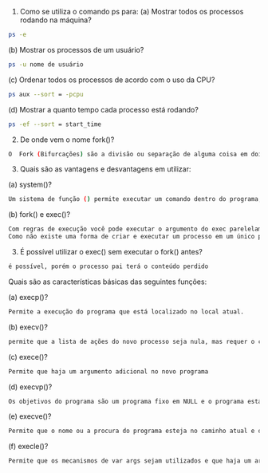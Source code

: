 1. Como se utiliza o comando ps para:
(a) Mostrar todos os processos rodando na máquina?

```bash
ps -e 
```

(b) Mostrar os processos de um usuário?

```bash
ps -u nome de usuário
```

(c) Ordenar todos os processos de acordo com o uso da CPU?

```bash
ps aux --sort = -pcpu
```

(d) Mostrar a quanto tempo cada processo está rodando?

```bash
ps -ef --sort = start_time
```
2. De onde vem o nome fork()?

```bash
O  Fork (Bifurcações) são a divisão ou separação de alguma coisa em dois ramos ou braços; é o ponto em que se dá uma divisão ou uma separação, ou seja permite criar uma cópia exata do processo que chama a função.
```

3. Quais são as vantagens e desvantagens em utilizar:

(a) system()?

```bash
Um sistema de função () permite executar um comando dentro do programa, criando um sub-processo (processo-filho). Sua saída é retornada no shell, se o shell não puder ser executado, o system() retorna o valor 127 e se outro erro ocorrer, retorna o valor -1. Sua vantagem é a simplicidade. As limitações é que elas são comandadas para uma plataforma e abrem brecha para falhas
```

(b) fork() e exec()?

```bash
Com regras de execução você pode executar o argumento do exec parelelamente com uma função principal. É mais completo de se utilizar.
Como não existe uma forma de criar e executar um processo em um único passo, cria-se a cópia exata do processo com o fork() e usa-se o exec() para substituir o conteúdo desse processo criado, criando um novo processo.
```

3. É possível utilizar o exec() sem executar o fork() antes?

```bash
é possível, porém o processo pai terá o conteúdo perdido
```

Quais são as características básicas das seguintes funções:

(a) execp()?

```bash
Permite a execução do programa que está localizado no local atual.
```
(b) execv()?

```bash
permite que a lista de ações do novo processo seja nula, mas requer o caminho completo para execução do comando.
```

(c) exece()?

```bash
Permite que haja um argumento adicional no novo programa
```

(d) execvp()?

```bash
Os objetivos do programa são um programa fixo em NULL e o programa está localizado no caminho atual.

```

(e) execve()?

```bash
Permite que o nome ou a procura do programa esteja no caminho atual e que haja um argumento adicional no novo programa .

```

(f) execle()?

```bash
Permite que os mecanismos de var args sejam utilizados e que haja um argumento adicional no novo programa.
```
